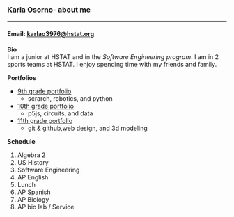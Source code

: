 ### Karla Osorno- about me
---
#### Email: [karlao3976@hstat.org](mailto:karlo3976@hstat.org)
**Bio**  
I am a junior at HSTAT and in the _Software Engineering program_. I am in 2
sports teams at HSTAT. I enjoy spending time with my friends and family.

**Portfolios**  
* [9th grade portfolio](https://sites.google.com/a/hstat.org/karlao3976sep09/)
    * scrarch, robotics, and python
* [10th grade portfolio](https://sites.google.com/a/hstat.org/karlao3976--sep10/)
    * p5js, circuits, and data
* [11th grade portfolio](https://sites.google.com/a/hstat.org/karlao3976sep11/)
    * git & github,web design, and 3d modeling

**Schedule**
1. Algebra 2
2. US History
3. Software Engineering
4. AP English
5. Lunch
6. AP Spanish
7. AP Biology
8. AP bio lab / Service
